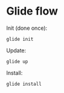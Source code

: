 # Glide flow

Init (done once):

```
glide init
```

Update:

```
glide up
```

Install:

```
glide install
```

